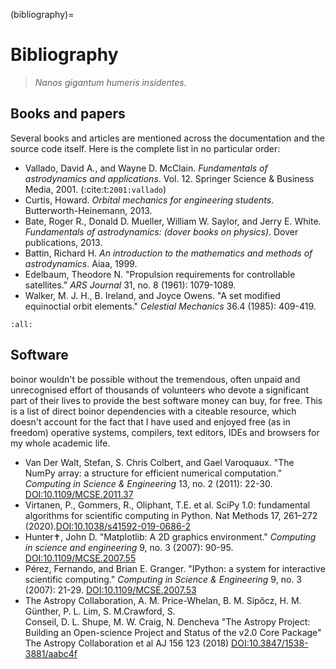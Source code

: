 (bibliography)=
# Bibliography

> *Nanos gigantum humeris insidentes.*

## Books and papers

Several books and articles are mentioned across the documentation and
the source code itself. Here is the complete list in no particular
order:

- Vallado, David A., and Wayne D. McClain. *Fundamentals of
  astrodynamics and applications*. Vol. 12. Springer Science &
  Business Media, 2001. (:cite:t:`2001:vallado`)
- Curtis, Howard. *Orbital mechanics for engineering students*.
  Butterworth-Heinemann, 2013.
- Bate, Roger R., Donald D. Mueller, William W. Saylor, and Jerry E.
  White. *Fundamentals of astrodynamics: (dover books on physics)*.
  Dover publications, 2013.
- Battin, Richard H. *An introduction to the mathematics and methods
  of astrodynamics*. Aiaa, 1999.
- Edelbaum, Theodore N. \"Propulsion requirements for controllable
  satellites.\" *ARS Journal* 31, no. 8 (1961): 1079-1089.
- Walker, M. J. H., B. Ireland, and Joyce Owens. \"A set modified
  equinoctial orbit elements.\" *Celestial Mechanics* 36.4 (1985):
  409-419.

```{bibliography} boinor.bib
:all:
```

## Software

boinor wouldn\'t be possible without the tremendous, often unpaid and
unrecognised effort of thousands of volunteers who devote a significant
part of their lives to provide the best software money can buy, for
free. This is a list of direct boinor dependencies with a citeable
resource, which doesn\'t account for the fact that I have used and
enjoyed free (as in freedom) operative systems, compilers, text editors,
IDEs and browsers for my whole academic life.

- Van Der Walt, Stefan, S. Chris Colbert, and Gael Varoquaux. \"The
  NumPy array: a structure for efficient numerical computation.\"
  *Computing in Science & Engineering* 13, no. 2 (2011): 22-30.
  [DOI:10.1109/MCSE.2011.37](http://dx.doi.org/10.1109/MCSE.2011.37)
- Virtanen, P., Gommers, R., Oliphant, T.E. et al. SciPy 1.0: fundamental algorithms for scientific computing in Python. Nat Methods 17, 261–272 (2020).[DOI:10.1038/s41592-019-0686-2](https://www.nature.com/articles/s41592-019-0686-2)
- Hunter✝, John D. \"Matplotlib: A 2D graphics environment.\"
  *Computing in science and engineering* 9, no. 3 (2007): 90-95.
  [DOI:10.1109/MCSE.2007.55](http://dx.doi.org/10.1109/MCSE.2007.55)
- Pérez, Fernando, and Brian E. Granger. \"IPython: a system for
  interactive scientific computing.\" *Computing in Science &
  Engineering* 9, no. 3 (2007): 21-29.
  [DOI:10.1109/MCSE.2007.53](http://dx.doi.org/10.1109/MCSE.2007.53)
- The Astropy Collaboration, A. M. Price-Whelan, B. M. Sipőcz, H. M. Günther, P. L. Lim, S. M.Crawford, S.  
Conseil, D. L. Shupe, M. W. Craig, N. Dencheva "The Astropy Project: Building an Open-science Project and Status of the v2.0 Core Package" The Astropy Collaboration et al AJ 156 123 (2018) [DOI:10.3847/1538-3881/aabc4f](https://iopscience.iop.org/article/10.3847/1538-3881/aabc4f)
